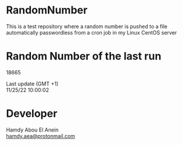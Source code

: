 # RandomNumber    
This is a test repository where a random number is pushed to a file automatically passwordless from a cron job in my Linux CentOS server    
# Random Number of the last run   
18665
      
Last update (GMT +1)    
11/25/22 10:00:02
# Developer    
Hamdy Abou El Anein   
hamdy.aea@protonmail.com
